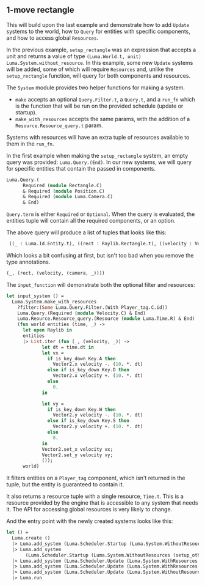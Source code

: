 ## 1-move rectangle

This will build upon the last example and demonstrate how to add `Update` systems to the world, how to `Query` for entities with specific components, and how to access global `Resources`.

In the previous example, `setup_rectangle` was an expression that accepts a unit and returns a value of type `(Luma.World.t, unit) Luma.System.without_resource`. In this example, some new `Update` systems will be added, some of which will require `Resources` and, unlike the `setup_rectangle` function, will query for both components and resources.

The `System` module provides two helper functions for making a system. 

- `make` accepts an optional `Query.Filter.t`, a `Query.t`, and a `run_fn` which is the function that will be run on the provided schedule (update or startup).
- `make_with_resources` accepts the same params, with the addition of a `Resource.Resource_query.t` param.

Systems with resources will have an extra tuple of resources available to them in the `run_fn`. 

In the first example when making the `setup_rectangle` system, an empty query was provided: `Luma.Query.(End)`. In our new systems, we will query for specific entities that contain the passed in components.

```ocaml
Luma.Query.(
      Required (module Rectangle.C)
      & Required (module Position.C)
      & Required (module Luma.Camera.C)
      & End)
```

`Query.term` is either `Required` or `Optional`. When the query is evaluated, the entities tuple will contain all the required components, or an option.

The above query will produce a list of tuples that looks like this:

```ocaml
 ((_ : Luma.Id.Entity.t), ((rect : Raylib.Rectangle.t), ((velocity : Vector2.t), ((camera : Camera2D.t), (_ : unit)))))
```

Which looks a bit confusing at first, but isn't too bad when you remove the type annotations.

```ocaml 
(_, (rect, (velocity, (camera, _))))
```

The `input_function` will demonstrate both the optional filter and resources:

```ocaml
let input_system () =
  Luma.System.make_with_resources
    ?filter:(Some Luma.Query.Filter.(With Player_tag.C.id))
    Luma.Query.(Required (module Velocity.C) & End)
    Luma.Reource.Resource_query.(Resource (module Luma.Time.R) & End)
    (fun world entities (time, _) ->
      let open Raylib in
      entities
      |> List.iter (fun (_, (velocity, _)) ->
             let dt = time.dt in
             let vx =
               if is_key_down Key.A then
                 Vector2.x velocity -. (10. *. dt)
               else if is_key_down Key.D then
                 Vector2.x velocity +. (10. *. dt)
               else
                 0.
             in

             let vy =
               if is_key_down Key.W then
                 Vector2.y velocity -. (10. *. dt)
               else if is_key_down Key.S then
                 Vector2.y velocity +. (10. *. dt)
               else
                 0.
             in
             Vector2.set_x velocity vx;
             Vector2.set_y velocity vy;
             ());
      world)

```

It filters entities on a `Player_tag` component, which isn't returned in the tuple, but the entity is guaranteed to contain it.

It also returns a resource tuple with a single resource, `Time.t`. This is a resource provided by the engine that is accessible to any system that needs it. The API for accessing global resources is very likely to change.

And the entry point with the newly created systems looks like this:

```ocaml
let () =
  Luma.create ()
  |> Luma.add_system (Luma.Scheduler.Startup (Luma.System.WithoutResources (setup_rectangle ())))
  |> Luma.add_system
       (Luma.Scheduler.Startup (Luma.System.WithoutResources (setup_other_rectangle ())))
  |> Luma.add_system (Luma.Scheduler.Update (Luma.System.WithResources (input_system ())))
  |> Luma.add_system (Luma.Scheduler.Update (Luma.System.WithResources (movement_system ())))
  |> Luma.add_system (Luma.Scheduler.Update (Luma.System.WithoutResources (render_system ())))
  |> Luma.run
```
